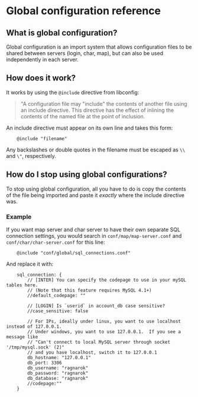 # Global configuration reference

## What is global configuration?

Global configuration is an import system that allows configuration files to be
shared between servers (login, char, map), but can also be used independently
in each server.


## How does it work?

It works by using the `@include` directive from libconfig:

> "A configuration file may "include" the contents of another file using an
>  include directive. This directive has the effect of inlining the contents of
>  the named file at the point of inclusion.

An include directive must appear on its own line and takes this form:

```
	@include "filename"
```

Any backslashes or double quotes in the filename must be escaped as `\\` and
`\"`, respectively.


## How do I stop using global configurations?

To stop using global configuration, all you have to do is copy the contents of
the file being imported and paste it _exactly_ where the include directive was.

### Example

If you want map server and char server to have their own separate SQL connection
settings, you would search in `conf/map/map-server.conf` and
`conf/char/char-server.conf` for this line:

```
	@include "conf/global/sql_connections.conf"
```

And replace it with:

```
	sql_connection: {
		// [INTER] You can specify the codepage to use in your mySQL tables here.
		// (Note that this feature requires MySQL 4.1+)
		//default_codepage: ""

		// [LOGIN] Is `userid` in account_db case sensitive?
		//case_sensitive: false

		// For IPs, ideally under linux, you want to use localhost instead of 127.0.0.1.
		// Under windows, you want to use 127.0.0.1.  If you see a message like
		// "Can't connect to local MySQL server through socket '/tmp/mysql.sock' (2)"
		// and you have localhost, switch it to 127.0.0.1
		db_hostname: "127.0.0.1"
		db_port: 3306
		db_username: "ragnarok"
		db_password: "ragnarok"
		db_database: "ragnarok"
		//codepage:""
	}
```
